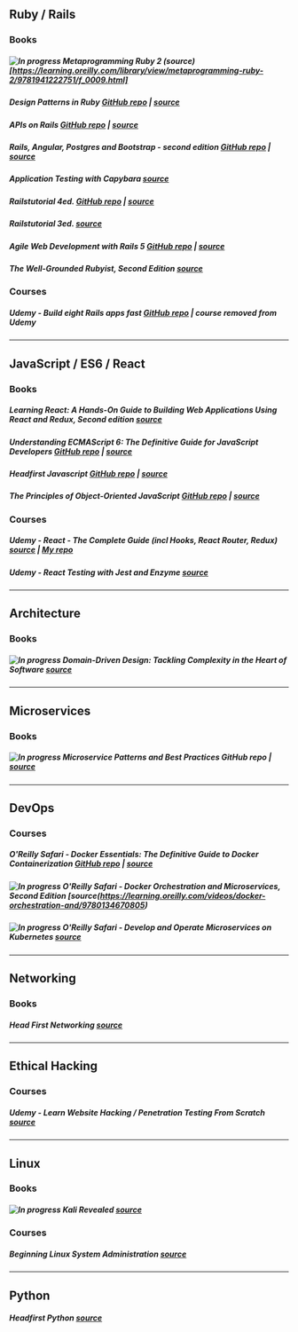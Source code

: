 ## Ruby / Rails

### Books

##### ![In progress](https://img.shields.io/badge/in%20progress%20-%20-green.svg) Metaprogramming Ruby 2 (source)[https://learning.oreilly.com/library/view/metaprogramming-ruby-2/9781941222751/f_0009.html]

##### Design Patterns in Ruby [GitHub repo](https://github.com/ToTenMilan/books-courses/tree/master/ruby_design_patterns) | [source](https://www.amazon.com/Design-Patterns-Ruby-Russ-Olsen/dp/0321490452)

##### APIs on Rails [GitHub repo](https://github.com/ToTenMilan/api-on-rails) | [source](http://apionrails.icalialabs.com/book)

##### Rails, Angular, Postgres and Bootstrap - second edition [GitHub repo](https://github.com/ToTenMilan/books-courses/tree/master/shine) | [source](https://pragprog.com/book/dcbang2/rails-angular-postgres-and-bootstrap-second-edition)

##### Application Testing with Capybara [source](https://learning.oreilly.com/library/view/application-testing-with/9781783281251/)

##### Railstutorial 4ed. [GitHub repo](https://github.com/ToTenMilan/the_odin_project/tree/master/rails/sample_app) | [source](https://www.railstutorial.org/)

##### Railstutorial 3ed. [source](https://3rd-edition.railstutorial.org/)

##### Agile Web Development with Rails 5 [GitHub repo](https://github.com/ToTenMilan/Agile-WebDev-with-Rails-5) | [source](https://www.amazon.com/Agile-Web-Development-Rails-5/dp/1680501712)

##### The Well-Grounded Rubyist, Second Edition [source](https://www.manning.com/books/the-well-grounded-rubyist-second-edition)

### Courses

##### Udemy - Build eight Rails apps fast [GitHub repo](https://github.com/ToTenMilan/books-courses/tree/master/eightapps) | course removed from Udemy

------

## JavaScript / ES6 / React

### Books

##### Learning React: A Hands-On Guide to Building Web Applications Using React and Redux, Second edition [source](https://learning.oreilly.com/library/view/learning-react-a/9780134843582/)

##### Understanding ECMAScript 6: The Definitive Guide for JavaScript Developers [GitHub repo](https://github.com/ToTenMilan/books-courses/tree/master/understanding-es6) | [source](https://www.amazon.com/Understanding-ECMAScript-Definitive-JavaScript-Developers/dp/1593277571)

##### Headfirst Javascript [GitHub repo](https://github.com/ToTenMilan/books-courses/tree/master/headfirst_javascript) | [source](http://shop.oreilly.com/product/0636920027065.do)

##### The Principles of Object-Oriented JavaScript [GitHub repo](https://github.com/ToTenMilan/books-courses/tree/master/principles_of_oop_js) | [source](https://www.amazon.com/Principles-Object-Oriented-JavaScript-Nicholas-Zakas/dp/1593275404)

### Courses

##### Udemy - React - The Complete Guide (incl Hooks, React Router, Redux) [source](https://www.udemy.com/react-the-complete-guide-incl-redux/) | [My repo](https://github.com/ToTenMilan/books-courses/tree/master/react-router-redux)

##### Udemy - React Testing with Jest and Enzyme [source](https://www.udemy.com/react-testing-with-jest-and-enzyme/)

------

## Architecture

### Books

##### ![In progress](https://img.shields.io/badge/in%20progress%20-%20-green.svg) Domain-Driven Design: Tackling Complexity in the Heart of Software [source](https://learning.oreilly.com/library/view/domain-driven-design-tackling/0321125215/)

------

## Microservices

### Books

##### ![In progress](https://img.shields.io/badge/in%20progress%20-%20-green.svg) Microservice Patterns and Best Practices GitHub repo | [source](https://learning.oreilly.com/library/view/microservice-patterns-and/9781788474030/) 

------

## DevOps

### Courses

##### O'Reilly Safari - Docker Essentials: The Definitive Guide to Docker Containerization [GitHub repo](https://github.com/ToTenMilan/books-courses/tree/master/Docker-essentials-the-definitive-guide-to-docker-containerization) | [source](https://learning.oreilly.com/videos/docker-essentials-the/9781634625814)

##### ![In progress](https://img.shields.io/badge/in%20progress%20-%20-green.svg) O'Reilly Safari - Docker Orchestration and Microservices, Second Edition [source(https://learning.oreilly.com/videos/docker-orchestration-and/9780134670805)

##### ![In progress](https://img.shields.io/badge/in%20progress%20-%20-green.svg) O'Reilly Safari - Develop and Operate Microservices on Kubernetes [source](https://learning.oreilly.com/videos/develop-and-operate/9781789135206)

------

## Networking

### Books

##### Head First Networking [source](http://shop.oreilly.com/product/9780596521561.do)

------

## Ethical Hacking

### Courses

##### Udemy - Learn Website Hacking / Penetration Testing From Scratch [source](https://www.udemy.com/course/learn-website-hacking-penetration-testing-from-scratch/)

------

## Linux

### Books

##### ![In progress](https://img.shields.io/badge/in%20progress%20-%20-green.svg) Kali Revealed [source](https://www.kali.org/download-kali-linux-revealed-book/)

### Courses

##### Beginning Linux System Administration [source](https://learning.oreilly.com/videos/beginning-linux-system/9780134589329) 

------

## Python

##### Headfirst Python [source](http://www.headfirstlabs.com/books/hfpython/)